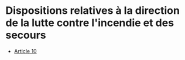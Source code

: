 # Dispositions relatives à la direction de la lutte contre l'incendie et des secours

- [Article 10](article-10.md)
